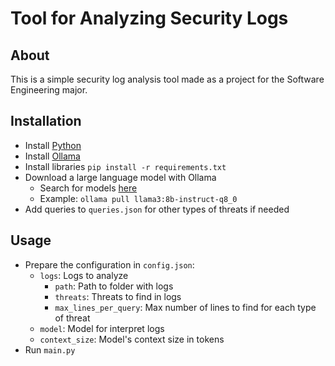 # Tool for Analyzing Security Logs
## About
This is a simple security log analysis tool made as a project for the Software Engineering major.

## Installation
- Install [Python](https://www.python.org/)
- Install [Ollama](https://ollama.com/)
- Install libraries `pip install -r requirements.txt`
- Download a large language model with Ollama
  - Search for models [here](https://ollama.com/search/) 
  - Example: `ollama pull llama3:8b-instruct-q8_0`
- Add queries to `queries.json` for other types of threats if needed

## Usage
- Prepare the configuration in `config.json`:
  - `logs`: Logs to analyze
    - `path`: Path to folder with logs
    - `threats`: Threats to find in logs
    - `max_lines_per_query`: Max number of lines to find for each type of threat
  - `model`: Model for interpret logs
  - `context_size`: Model's context size in tokens
- Run `main.py`
